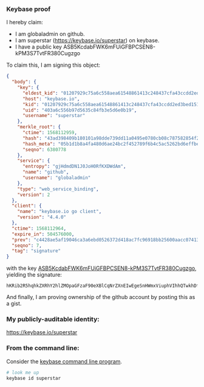 ### Keybase proof

I hereby claim:

  * I am globaladmin on github.
  * I am superstar (https://keybase.io/superstar) on keybase.
  * I have a public key ASB5KcdabFWK6mFUiGFBPCSEN8-kPM3S7TvtFR380Cugzgo

To claim this, I am signing this object:

```json
{
  "body": {
    "key": {
      "eldest_kid": "01207929c75a6c558aea61548861413c248437cfa43ccdd2ed3bed151dfcd02ba0ce0a",
      "host": "keybase.io",
      "kid": "01207929c75a6c558aea61548861413c248437cfa43ccdd2ed3bed151dfcd02ba0ce0a",
      "uid": "403a6c556b97d5635c84fb3e5d6e0b19",
      "username": "superstar"
    },
    "merkle_root": {
      "ctime": 1568112959,
      "hash": "43ad398409b180101a98dde739dd11a0495e0780cb08c787582854f23420346419fdd862895735eb2c299a7dd249bdb2553d70dcc79eb16f8e9528d21c671da4",
      "hash_meta": "05b1d1b8a4fa480d6ae24bc2f452789f6b4c5ac5262bd6effbe332640ccc1fc6",
      "seqno": 6380778
    },
    "service": {
      "entropy": "gjHdmdDN1J0JoH0RfKXDWdAm",
      "name": "github",
      "username": "globaladmin"
    },
    "type": "web_service_binding",
    "version": 2
  },
  "client": {
    "name": "keybase.io go client",
    "version": "4.4.0"
  },
  "ctime": 1568112964,
  "expire_in": 504576000,
  "prev": "c4428ae5af19046ca3a6ebd0526372d418ac7fc96918bb25600aacc074130bd2",
  "seqno": 7,
  "tag": "signature"
}
```

with the key [ASB5KcdabFWK6mFUiGFBPCSEN8-kPM3S7TvtFR380Cugzgo](https://keybase.io/superstar), yielding the signature:

```
hKRib2R5hqhkZXRhY2hlZMOpaGFzaF90eXBlCqNrZXnEIwEgeSnHWmxViuphVIhhQTwkhDfPpDzN0u077RUd/NAroM4Kp3BheWxvYWTESpcCB8QgxEKK5a8ZBGyjpuvQUmNy1Bisf8lpGLslYAqswHQTC9LEINzGQlEhU2AoIbkAYdm9dJQ2ZgSMxYwk9NETIhZ9AmNCAgHCo3NpZ8RAjFfZjOXT9CWYcgGmWFOBekO/b7fzwXU+eMPTyB6ypxdFjqNIXfa/5GFCJtFe43MFGa+oLynnAq22bAeCse/3C6hzaWdfdHlwZSCkaGFzaIKkdHlwZQildmFsdWXEIMqU7gB04gZ6sQ6m50KrPWTTZHRjVjqGJDUoKHEx9O0Uo3RhZ80CAqd2ZXJzaW9uAQ==

```

And finally, I am proving ownership of the github account by posting this as a gist.

### My publicly-auditable identity:

https://keybase.io/superstar

### From the command line:

Consider the [keybase command line program](https://keybase.io/download).

```bash
# look me up
keybase id superstar
```
